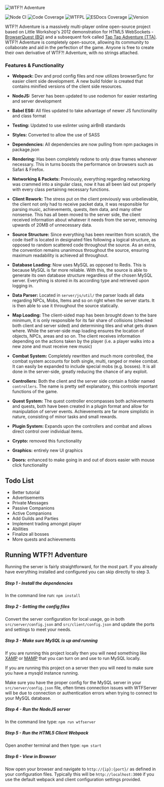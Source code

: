![WTF?! Adventure](https://github.com/design1online/WTF-Adventure/blob/main/assets/img/wtfadventure.png?raw=true "WTF?! Adventure")


![Node CI](https://github.com/design1online/WTF-Adventure/workflows/node%20ci/badge.svg) ![Code Coverage](https://img.shields.io/codecov/c/gh/design1online/WTF-Adventure) ![WTFPL](https://img.shields.io/static/v1?label=license&message=wtfpl--2.0&color=blueviolet) ![ESDocs Coverage](https://raw.githubusercontent.com/design1online/WTF-Adventure/main/docs/badge.svg?sanitize=true) ![Version](https://img.shields.io/github/package-json/v/design1online/WTF-Adventure)

WTF?! Adventure is a massively multi-player online open-source project based on Little Workshop's 2012 demonstration for HTML5 WebSockets - [BrowserQuest (BQ)](https://github.com/browserquest/BrowserQuest) and a subsequent fork called [Tap Tap Adventure (TTA)](https://github.com/phinolex/Tap-Tap-Adventure).
WTF?! Adventure is completely open-source, allowing its community to collaborate and aid in the perfection of the game. Anyone is free to create their own derivative of WTF?! Adventure, with no strings attached.

### Features & Functionality

- **Webpack:** Dev and prod config files and now utilizes browserSync for easier client side development. A new build folder is created that contains minified versions of the client side resources.

- **NodeJS:** Server has been updated to use nodemon for easier restarting and server development

- **Babel ES6:** All files updated to take advantage of newer JS functionality and class format

- **Testing:** Updated to use eslinter using airBnB standards

- **Styles:** Converted to allow the use of SASS

- **Dependencies:** All dependencies are now pulling from npm packages in package.json

- **Rendering:** Has been completely redone to only draw frames whenever necessary. This in turns boosts the performance on browsers such as Safari & Firefox.

- **Networking & Packets:** Previously, everything regarding networking was crammed into a singular class, now it has all been laid out properly with every class pertaining necessary functions.

- **Client Rework:** The stress put on the client previously was unbelievable, the client not only had to receive packet data, it was responsible for parsing music, achievements, quests, item data, and many other nonsense. This has all been moved to the server side, the client received information about whatever it needs from the server, removing upwards of 20MB of unnecessary data.

- **Source Structure:** Since everything has been rewritten from scratch, the code itself is located in designated files following a logical structure, as opposed to random scattered code throughout the source. As an extra, the convention remains unanimous throughout the source, ensuring maximum readability is achieved all throughout.

- **Database Loading:** Now uses MySQL as opposed to Redis. This is because MySQL is far more reliable. With this, the source is able to generate its own database structure regardless of the chosen MySQL server. Everything is stored in its according type and retrieved upon logging in.

- **Data Parser:** Located in `server/js/util/` the parser loads all data regarding NPCs, Mobs, Items and so on right when the server starts. It is then able to use it throughout the source statically.

- **Map Loading:** The client-sided map has been brought down to the bare minimum, it is only responsible for its fair share of collisions (checked both client and server sided) and determining tiles and what gets drawn where. While the server-side map loading ensures the location of objects, NPCs, areas and so on. The client receives information depending on the actions taken by the player (i.e. a player walks into a new zone and must receive new music)

- **Combat System:** Completely rewritten and much more controlled, the combat system accounts for both single, multi, ranged or melee combat. It can easily be expanded to include special mobs (e.g. bosses). It is all done in the server-side, greatly reducing the chance of any exploit.

- **Controllers:** Both the client and the server side contain a folder named `controllers`. The name is pretty self explanatory, this controls important functions of the game.

- **Quest System:** The quest controller encompasses both achievements and quests, both have been created in a plugin format and allow for manipulation of server events. Achievements are far more simplistic in nature, consisting of minor tasks and small rewards.

- **Plugin System:** Expands upon the controllers and combat and allows direct control over individual items.

- **Crypto:** removed this functionality

- **Graphics:** entirely new UI graphics

- **Doors:** enhanced to make going in and out of doors easier with mouse click functionality


## Todo List

- Better tutorial
- Advertisements
- Private Messages
- Passive Companions
- Active Companions
- Add Guilds and Parties
- Implement trading amongst player
- Abilities
- Finalize all bosses
- More quests and achievements


## Running WTF?! Adventure

Running the server is fairly straightforward, for the most part. If you already have everything installed and configured you can skip directly to step 3.

##### Step 1 - Install the dependencies

In the command line run: `npm install`

##### Step 2 - Setting the config files

Convert the server configuration for local usage, go in both `src/server/config.json` and `src/client/config.json` and update the ports and settings to meet your needs.

##### Step 3 - Make sure MySQL is up and running

If you are running this project locally then you will need something like [XAMP](https://www.apachefriends.org/index.html) or [MAMP](https://www.mamp.info/en/) that you can turn on and use to run MySQL locally.

If you are running this project on a server then you will need to make sure you have a mysqld instance running.

Make sure you have the proper config for the MySQL server in your `src/server/config.json` file, often times connection issues with WTFServer will be due to connection or authentication errors when trying to connect to your MySQL database.


##### Step 4 - Run the NodeJS server

In the command line type: `npm run wtfserver`

##### Step 5 - Run the HTML5 Client Webpack

Open another terminal and then type: `npm start`

##### Step 6 - View in Browser

Now open your browser and navigate to `http://{ip}:{port}/` as defined in your configuration files. Typically this will be `http://localhost:3000` if you use the default webpack and client configuration settings provided.
